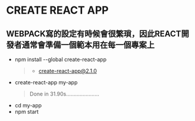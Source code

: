 # CREATE REACT APP
## WEBPACK寫的設定有時候會很繁瑣，因此REACT開發者通常會準備一個範本用在每一個專案上

* npm install --global create-react-app
  > + create-react-app@2.1.0
* create-react-app my-app
  > Done in 31.90s......................
* cd my-app
* npm start
